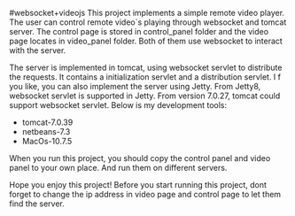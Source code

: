 #websocket+videojs
This project implements a simple remote video player. The user can control remote video`s playing through websocket and tomcat server.  The control page is stored in control_panel folder and the video page locates in video_panel folder. Both of them use websocket to interact with the server.

The server is implemented in tomcat, using websocket servlet to distribute the requests. It contains a initialization servlet and a distribution servlet. I f you like, you can also implement the server using Jetty. From Jetty8, websocket servlet is supported in Jetty. From version 7.0.27, tomcat could support websocket servlet. Below is my development tools:

* tomcat-7.0.39
* netbeans-7.3
* MacOs-10.7.5

When you run this project, you should copy the control panel and video panel to your own place. And run them on different servers.

Hope you enjoy this project! Before you start running this project, dont forget to change the ip address in video page and control page to let them find the server.